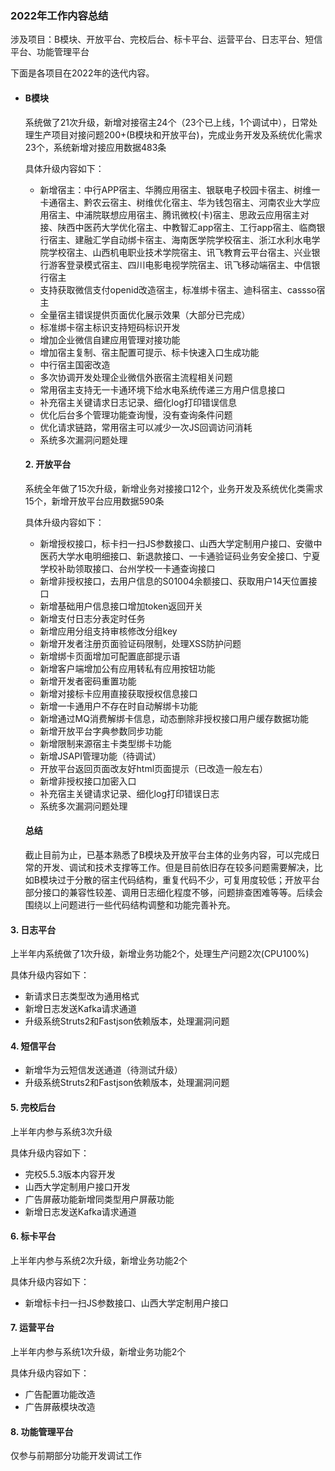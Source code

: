 ### 2022年工作内容总结

涉及项目：B模块、开放平台、完校后台、标卡平台、运营平台、日志平台、短信平台、功能管理平台

下面是各项目在2022年的迭代内容。

- #### B模块

  系统做了21次升级，新增对接宿主24个（23个已上线，1个调试中），日常处理生产项目对接问题200+(B模块和开放平台)，完成业务开发及系统优化需求23个，系统新增对接应用数据483条

  具体升级内容如下：

  - 新增宿主：中行APP宿主、华腾应用宿主、银联电子校园卡宿主、树维一卡通宿主、黔农云宿主、树维优化宿主、华为钱包宿主、河南农业大学应用宿主、中浦院联想应用宿主、腾讯微校(卡)宿主、思政云应用宿主对接、陕西中医药大学优化宿主、中教智汇app宿主、工行app宿主、临商银行宿主、建融汇学自动绑卡宿主、海南医学院学校宿主、浙江水利水电学院学校宿主、山西机电职业技术学院宿主、讯飞教育云平台宿主、兴业银行游客登录模式宿主、四川电影电视学院宿主、讯飞移动端宿主、中信银行宿主
  - 支持获取微信支付openid改造宿主，标准绑卡宿主、迪科宿主、cassso宿主
  - 全量宿主错误提供页面优化展示效果（大部分已完成）
  - 标准绑卡宿主标识支持短码标识开发  
  - 增加企业微信自建应用管理对接功能
  - 增加宿主复制、宿主配置可提示、标卡快速入口生成功能
  - 中行宿主国密改造
  - 多次协调开发处理企业微信外嵌宿主流程相关问题
  - 常用宿主支持无一卡通环境下给水电系统传递三方用户信息接口
  - 补充宿主关键请求日志记录、细化log打印错误信息
  - 优化后台多个管理功能查询慢，没有查询条件问题
  - 优化请求链路，常用宿主可以减少一次JS回调访问消耗
  - 系统多次漏洞问题处理

  

  #### 2. 开放平台

  系统全年做了15次升级，新增业务对接接口12个，业务开发及系统优化类需求15个，新增开放平台应用数据590条

  具体升级内容如下：
  
  - 新增授权接口，标卡扫一扫JS参数接口、山西大学定制用户接口、安徽中医药大学水电明细接口、新退款接口、一卡通验证码业务安全接口、宁夏学校补助领取接口、台州学校一卡通查询接口
  - 新增非授权接口，去用户信息的S01004余额接口、获取用户14天位置接口
  - 新增基础用户信息接口增加token返回开关
  - 新增支付日志分表定时任务
  - 新增应用分组支持审核修改分组key
  - 新增开发者注册页面验证码限制，处理XSS防护问题
  - 新增绑卡页面增加可配置底部提示语
  - 新增客户端增加公有应用转私有应用按钮功能
  - 新增开发者密码重置功能
  - 新增对接标卡应用直接获取授权信息接口
  - 新增一卡通用户不存在时自动解绑卡功能
  - 新增通过MQ消费解绑卡信息，动态删除非授权接口用户缓存数据功能
  - 新增开放平台字典参数同步功能
  - 新增限制来源宿主卡类型绑卡功能
  - 新增JSAPI管理功能（待调试）
  - 开放平台返回页面改友好html页面提示（已改造一般左右）
  - 新增非授权接口加密入口
  - 补充宿主关键请求记录、细化log打印错误日志
  - 系统多次漏洞问题处理
  
  
  
  #### 总结
  
  截止目前为止，已基本熟悉了B模块及开放平台主体的业务内容，可以完成日常的开发、调试和技术支撑等工作。但是目前依旧存在较多问题需要解决，比如B模块过于分散的宿主代码结构，重复代码不少，可复用度较低；开放平台部分接口的兼容性较差、调用日志细化程度不够，问题排查困难等等。后续会围绕以上问题进行一些代码结构调整和功能完善补充。



#### 3. 日志平台

上半年内系统做了1次升级，新增业务功能2个，处理生产问题2次(CPU100%)

具体升级内容如下：

- 新请求日志类型改为通用格式
- 新增日志发送Kafka请求通道
- 升级系统Struts2和Fastjson依赖版本，处理漏洞问题



#### 4. 短信平台

- 新增华为云短信发送通道（待测试升级）
- 升级系统Struts2和Fastjson依赖版本，处理漏洞问题



#### 5. 完校后台

上半年内参与系统3次升级

具体升级内容如下：

- 完校5.5.3版本内容开发
- 山西大学定制用户接口开发
- 广告屏蔽功能新增同类型用户屏蔽功能
- 新增日志发送Kafka请求通道



#### 6. 标卡平台

上半年内参与系统2次升级，新增业务功能2个

具体升级内容如下：

- 新增标卡扫一扫JS参数接口、山西大学定制用户接口



#### 7. 运营平台

上半年内参与系统1次升级，新增业务功能2个

具体升级内容如下：

- 广告配置功能改造
- 广告屏蔽模块改造



#### 8. 功能管理平台

仅参与前期部分功能开发调试工作



